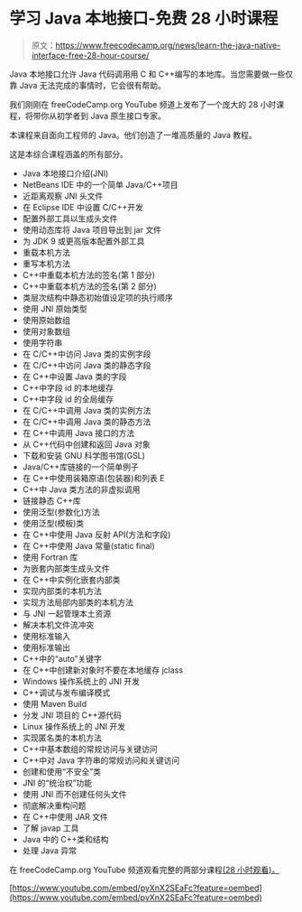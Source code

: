 # 学习 Java 本地接口-免费 28 小时课程

> 原文：<https://www.freecodecamp.org/news/learn-the-java-native-interface-free-28-hour-course/>

Java 本地接口允许 Java 代码调用用 C 和 C++编写的本地库。当您需要做一些仅靠 Java 无法完成的事情时，它会很有帮助。

我们刚刚在 freeCodeCamp.org YouTube 频道上发布了一个庞大的 28 小时课程，将带你从初学者到 Java 原生接口专家。

本课程来自面向工程师的 Java。他们创造了一堆高质量的 Java 教程。

这是本综合课程涵盖的所有部分。

*   Java 本地接口介绍(JNI)
*   NetBeans IDE 中的一个简单 Java/C++项目
*   近距离观察 JNI 头文件
*   在 Eclipse IDE 中设置 C/C++开发
*   配置外部工具以生成头文件
*   使用动态库将 Java 项目导出到 jar 文件
*   为 JDK 9 或更高版本配置外部工具
*   重载本机方法
*   重写本机方法
*   C++中重载本机方法的签名(第 1 部分)
*   C++中重载本机方法的签名(第 2 部分)
*   类层次结构中静态初始值设定项的执行顺序
*   使用 JNI 原始类型
*   使用原始数组
*   使用对象数组
*   使用字符串
*   在 C/C++中访问 Java 类的实例字段
*   在 C/C++中访问 Java 类的静态字段
*   在 C++中设置 Java 类的字段
*   C++中字段 id 的本地缓存
*   C++中字段 id 的全局缓存
*   在 C/C++中调用 Java 类的实例方法
*   在 C/C++中调用 Java 类的静态方法
*   在 C++中调用 Java 接口的方法
*   从 C++代码中创建和返回 Java 对象
*   下载和安装 GNU 科学图书馆(GSL)
*   Java/C++库链接的一个简单例子
*   在 C++中使用装箱原语(包装器)和列表 E
*   C++中 Java 类方法的非虚拟调用
*   链接静态 C++库
*   使用泛型(参数化)方法
*   使用泛型(模板)类
*   在 C++中使用 Java 反射 API(方法和字段)
*   在 C++中使用 Java 常量(static final)
*   使用 Fortran 库
*   为嵌套内部类生成头文件
*   在 C++中实例化嵌套内部类
*   实现内部类的本机方法
*   实现方法局部内部类的本机方法
*   与 JNI 一起管理本土资源
*   解决本机文件流冲突
*   使用标准输入
*   使用标准输出
*   C++中的“auto”关键字
*   在 C++中创建新对象时不要在本地缓存 jclass
*   Windows 操作系统上的 JNI 开发
*   C++调试与发布编译模式
*   使用 Maven Build
*   分发 JNI 项目的 C++源代码
*   Linux 操作系统上的 JNI 开发
*   实现匿名类的本机方法
*   C++中基本数组的常规访问与关键访问
*   C++中对 Java 字符串的常规访问和关键访问
*   创建和使用“不安全”类
*   JNI 的“统治权”功能
*   使用 JNI 而不创建任何头文件
*   彻底解决重构问题
*   在 C++中使用 JAR 文件
*   了解 javap 工具
*   Java 中的 C++类和结构
*   处理 Java 异常

在 freeCodeCamp.org YouTube 频道观看完整的两部分课程[(28 小时观看)。](https://www.youtube.com/watch?v=pyXnX2SEaFc)

[https://www.youtube.com/embed/pyXnX2SEaFc?feature=oembed](https://www.youtube.com/embed/pyXnX2SEaFc?feature=oembed)